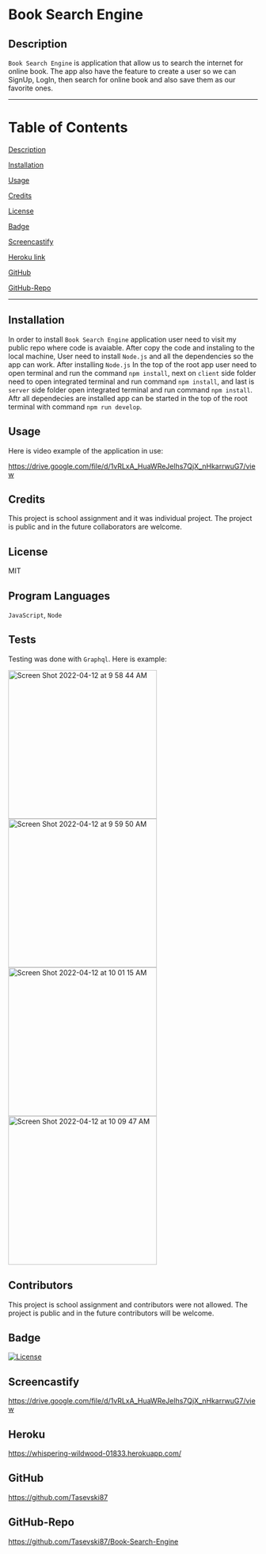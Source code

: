 # Book Search Engine

  ## Description
`Book Search Engine` is application that allow us to search the internet for online book. The app also have the feature to create a user so we can SignUp, LogIn, then search for online book and also save them as our favorite ones.

------------------------------------------------
# Table of Contents

[Description](#Description)

[Installation](#Installation)

[Usage](#Usage)

[Credits](#Credits)

[License](#License)

[Badge](#Badge)

[Screencastify](#Screencastify)

[Heroku link](#Heroku)

[GitHub](#GitHub)

[GitHub-Repo](#Github-Repo)

-------------------------------------------------

## Installation
In order to install `Book Search Engine` application user need to visit my public repo where code is avaiable. After copy the code and instaling to the local machine, User need to install `Node.js` and  all the dependencies so the app can work. After installing `Node.js` In the top of the root app user need to open terminal and run the command `npm install`, next on `client` side folder need to open integrated terminal and run command `npm install`, and last is `server` side folder open integrated terminal and run command `npm install`. Aftr all dependecies are installed app can be started in the top of the root terminal with command `npm run develop`.

## Usage
Here is video example of the application in use:

https://drive.google.com/file/d/1vRLxA_HuaWReJelhs7QjX_nHkarrwuG7/view

## Credits
This project is school assignment and it was individual project. The project is public and in the future collaborators are welcome.

## License
MIT

## Program Languages 
`JavaScript`, `Node`

## Tests
Testing was done with `Graphql`. Here is example:

<img width="300" alt="Screen Shot 2022-04-12 at 9 58 44 AM" src="https://user-images.githubusercontent.com/91975394/162981814-d1eb3fd0-c9f1-4419-a8a5-e53e3c80b700.png">
<img width="300" alt="Screen Shot 2022-04-12 at 9 59 50 AM" src="https://user-images.githubusercontent.com/91975394/162981817-6fc3a0fb-e058-46f0-ba16-78ea7ee43487.png">

<img width="300" alt="Screen Shot 2022-04-12 at 10 01 15 AM" src="https://user-images.githubusercontent.com/91975394/162981809-37fa8ab0-d767-455b-979d-3d03402ba200.png">
<img width="300" alt="Screen Shot 2022-04-12 at 10 09 47 AM" src="https://user-images.githubusercontent.com/91975394/162981820-04c043c9-4962-441c-bc66-347dc86893ca.png">

## Contributors
This project is school assignment and contributors were not allowed. The project is public and in the future contributors will be welcome.

## Badge
[![License](https://img.shields.io/badge/License-MIT-blue.svg)](https://opensource.org/licenses/MIT)

## Screencastify
https://drive.google.com/file/d/1vRLxA_HuaWReJelhs7QjX_nHkarrwuG7/view


## Heroku
https://whispering-wildwood-01833.herokuapp.com/

## GitHub
https://github.com/Tasevski87

## GitHub-Repo
https://github.com/Tasevski87/Book-Search-Engine

